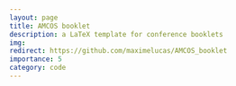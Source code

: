 ```yaml
---
layout: page
title: AMCOS booklet
description: a LaTeX template for conference booklets
img: 
redirect: https://github.com/maximelucas/AMCOS_booklet
importance: 5
category: code
---
```


